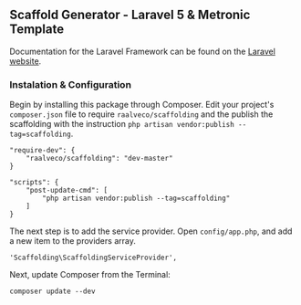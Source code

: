 ## Scaffold Generator - Laravel 5 &amp; Metronic Template

Documentation for the Laravel Framework can be found on the [Laravel website](http://laravel.com/docs).

### Instalation & Configuration

Begin by installing this package through Composer. Edit your project's `composer.json` file to require `raalveco/scaffolding` and the publish the scaffolding with the instruction `php artisan vendor:publish --tag=scaffolding`.

	"require-dev": {
		"raalveco/scaffolding": "dev-master"
	}
	
	"scripts": {
		"post-update-cmd": [
			"php artisan vendor:publish --tag=scaffolding"
		]
	}

The next step is to add the service provider. Open `config/app.php`, and add a new item to the providers array.

    'Scaffolding\ScaffoldingServiceProvider',


Next, update Composer from the Terminal:

    composer update --dev
